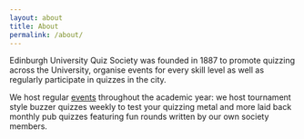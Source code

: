 ```yaml
---
layout: about
title: About
permalink: /about/
---
```


Edinburgh University Quiz Society was founded in 1887 to promote quizzing across the University, organise
events for every skill level as well as regularly participate in quizzes in the city.

We host regular [events](/events/) throughout the academic year: we host tournament style
buzzer quizzes weekly to test your quizzing metal and more laid back monthly pub quizzes
featuring fun rounds written by our own society members.

[centrarium]: https://github.com/bencentra/centrarium
[bencentra]: http://bencentra.com
[jekyll]: https://github.com/jekyll/jekyll
